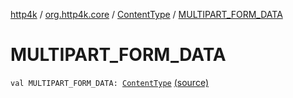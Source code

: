 [http4k](../../index.md) / [org.http4k.core](../index.md) / [ContentType](index.md) / [MULTIPART_FORM_DATA](./-m-u-l-t-i-p-a-r-t_-f-o-r-m_-d-a-t-a.md)

# MULTIPART_FORM_DATA

`val MULTIPART_FORM_DATA: `[`ContentType`](index.md) [(source)](https://github.com/http4k/http4k/blob/master/http4k-core/src/main/kotlin/org/http4k/core/ContentType.kt#L18)